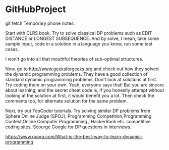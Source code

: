 # GitHubProject
git fetch 
Temporary phone notes:

Start with CLRS book.
Try to solve classical DP problems such as EDIT DISTANCE or LONGEST SUBSEQUENCE. And by solve, I mean, take some sample input, code in a solution in a language you know, run some test cases.

I won't go into all that mouthful theories of sub-optimal structures.

Now, go to http://www.geeksforgeeks.org and check out how they solved the dynamic programming problems. They have a good collection of standard dynamic programming problems. Don't look at solutions at first. Try coding them on your own. Yeah, everyone says that! But you are sincere about learning, and the secret cheat code is, if you honestly attempt without looking at the solution at first, it would benefit you a lot. Then check the comments too, for alternate solution for the same problem.

Next, try out TopCoder tutorials. 
Try solving similar DP problems from Sphere Online Judge (SPOJ), Programming Competition,Programming Contest,Online Computer Programming , HackerRank etc. competitive coding sites. Scourge Google for DP questions in interviews.


https://www.quora.com/What-is-the-best-way-to-learn-dynamic-programming
